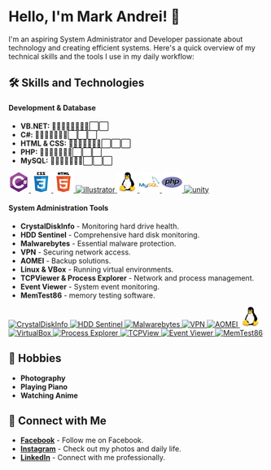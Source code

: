 # Hello, I'm Mark Andrei! 👋

I'm an aspiring System Administrator and Developer passionate about technology and creating efficient systems. Here's a quick overview of my technical skills and the tools I use in my daily workflow:

## 🛠 Skills and Technologies
#### Development & Database
- **VB.NET:** 🔳🔳🔳🔳🔳🔳🔳🔳⬜️⬜️
- **C#:** 🔳🔳🔳🔳🔳🔳🔳⬜️⬜️⬜️
- **HTML & CSS:** 🔳🔳🔳🔳🔳🔳🔳⬜️⬜️⬜️
- **PHP:** 🔳🔳🔳🔳🔳🔳🔳⬜️⬜️⬜️
- **MySQL:** 🔳🔳🔳🔳🔳🔳🔳⬜️⬜️⬜️
<p align="left"> <a href="https://www.w3schools.com/cs/" target="_blank" rel="noreferrer"> <img src="https://raw.githubusercontent.com/devicons/devicon/master/icons/csharp/csharp-original.svg" alt="csharp" width="40" height="40"/> </a> <a href="https://www.w3schools.com/css/" target="_blank" rel="noreferrer"> <img src="https://raw.githubusercontent.com/devicons/devicon/master/icons/css3/css3-original-wordmark.svg" alt="css3" width="40" height="40"/> </a> <a href="https://www.w3.org/html/" target="_blank" rel="noreferrer"> <img src="https://raw.githubusercontent.com/devicons/devicon/master/icons/html5/html5-original-wordmark.svg" alt="html5" width="40" height="40"/> </a> <a href="https://www.adobe.com/in/products/illustrator.html" target="_blank" rel="noreferrer"> <img src="https://www.vectorlogo.zone/logos/adobe_illustrator/adobe_illustrator-icon.svg" alt="illustrator" width="40" height="40"/> </a> <a href="https://www.linux.org/" target="_blank" rel="noreferrer"> <img src="https://raw.githubusercontent.com/devicons/devicon/master/icons/linux/linux-original.svg" alt="linux" width="40" height="40"/> </a> <a href="https://www.mysql.com/" target="_blank" rel="noreferrer"> <img src="https://raw.githubusercontent.com/devicons/devicon/master/icons/mysql/mysql-original-wordmark.svg" alt="mysql" width="40" height="40"/> </a> <a href="https://www.php.net" target="_blank" rel="noreferrer"> <img src="https://raw.githubusercontent.com/devicons/devicon/master/icons/php/php-original.svg" alt="php" width="40" height="40"/> </a> <a href="https://unity.com/" target="_blank" rel="noreferrer"> <img src="https://www.vectorlogo.zone/logos/unity3d/unity3d-icon.svg" alt="unity" width="40" height="40"/> </a> </p>

#### System Administration Tools
- **CrystalDiskInfo** - Monitoring hard drive health.
- **HDD Sentinel** - Comprehensive hard disk monitoring.
- **Malwarebytes** - Essential malware protection.
- **VPN** - Securing network access.
- **AOMEI** - Backup solutions.
- **Linux & VBox** - Running virtual environments.
- **TCPViewer & Process Explorer** - Network and process management.
- **Event Viewer** - System event monitoring.
- **MemTest86** - memory testing software.
<p align="left">
  <a href="https://crystalmark.info/en/software/crystaldiskinfo/" target="_blank" rel="noreferrer">
    <img src="https://img.utdstc.com/icon/217/fdb/217fdbc48ae682e8519f8e95ba735c4aad4ce2345a7267669b9f792004f0a168:100" alt="CrystalDiskInfo" width="40" height="40"/>
  </a>
  <a href="https://www.hdsentinel.com/" target="_blank" rel="noreferrer">
    <img src="https://community.chocolatey.org/content/packageimages/hdsentinel.6.20.0.png" alt="HDD Sentinel" width="40" height="40"/>
  </a>
  <a href="https://www.malwarebytes.com/" target="_blank" rel="noreferrer">
    <img src="https://encrypted-tbn0.gstatic.com/images?q=tbn:ANd9GcTKmMLHMCcgECtgqz9xG1Ttddeu2cz5pgJv4Q&s" alt="Malwarebytes" width="40" height="40"/>
  </a>
  <a href="https://www.vpn.com/" target="_blank" rel="noreferrer">
    <img src="https://cdn-icons-png.flaticon.com/512/6554/6554321.png" alt="VPN" width="40" height="40"/>
  </a>
  <a href="https://www.ubackup.com/" target="_blank" rel="noreferrer">
    <img src="https://encrypted-tbn0.gstatic.com/images?q=tbn:ANd9GcQmdWCPsIPz9DwS8WaDRuQ_hg9sRsu8DG4IhA&s" alt="AOMEI" width="40" height="40"/>
  </a>
  <a href="https://www.linux.org/" target="_blank" rel="noreferrer">
    <img src="https://raw.githubusercontent.com/devicons/devicon/master/icons/linux/linux-original.svg" alt="Linux" width="40" height="40"/>
  </a>
  <a href="https://www.virtualbox.org/" target="_blank" rel="noreferrer">
    <img src="https://e7.pngegg.com/pngimages/997/157/png-clipart-virtualbox-computer-icons-virtual-machine-operating-systems-virtualization-boxing-logo-sports-thumbnail.png" alt="VirtualBox" width="40" height="40"/>
  </a>
  <a href="https://www.microsoft.com/en-us/sysinternals/downloads/process-explorer" target="_blank" rel="noreferrer">
    <img src="https://encrypted-tbn0.gstatic.com/images?q=tbn:ANd9GcQ7-mONvQsLKRdh7VFz7bkdIxi6vdAZiWtjjg&s" alt="Process Explorer" width="40" height="40"/>
  </a>
  <a href="https://www.microsoft.com/en-us/sysinternals/downloads/tcpview" target="_blank" rel="noreferrer">
    <img src="https://cdn2.portableapps.com/TCPViewPortable_128.png" alt="TCPView" width="40" height="40"/>
  </a>
  <a href="https://docs.microsoft.com/en-us/windows/win32/msi/event-viewer" target="_blank" rel="noreferrer">
    <img src="https://winaero.com/blog/wp-content/uploads/2014/02/EventVwr.png" alt="Event Viewer" width="40" height="40"/>
  </a>
  <a href="https://www.memtest86.com/" target="_blank" rel="noreferrer">
    <img src="https://encrypted-tbn0.gstatic.com/images?q=tbn:ANd9GcSnO7FUwp0zmBtl7xTlfmmES58wVHoIL_SbzQ&s" alt="MemTest86" width="40" height="40"/>
  </a>
</p>

## 🎨 Hobbies
- **Photography**
- **Playing Piano**
- **Watching Anime**

## 🔗 Connect with Me
- **[Facebook](https://www.facebook.com/markandrei.reyes.779)** - Follow me on Facebook.
- **[Instagram](https://www.instagram.com/mark_andrei_05/)** - Check out my photos and daily life.
- **[LinkedIn](https://www.linkedin.com/in/mark-andrei-reyes-8a146427b/)** - Connect with me professionally.

